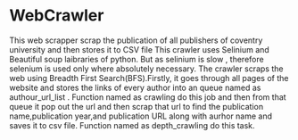 # WebCrawler
This web scrapper scrap the publication of all publishers of coventry university and then stores it to CSV file
This crawler uses Selinium and Beautiful soup laibraries of python. But as selinium is slow , therefore selenium is used only where absolutely necessary. 
The crawler scraps the web using Breadth First Search(BFS).Firstly, it goes through all pages of the website and stores the links of every author into an 
queue named as authour_url_list . Function named as crawling do this job and then from that queue it pop out the url and then scrap that url to find the publication name,publication year,and publication URL along with aurhor name and saves it to csv file. Function named as depth_crawling do this task. 
